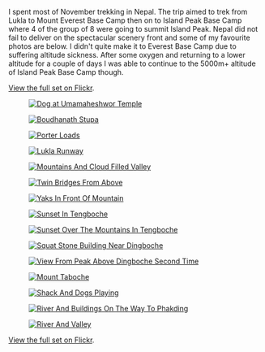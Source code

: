I spent most of November trekking in Nepal. The trip aimed to trek from Lukla
to Mount Everest Base Camp then on to Island Peak Base Camp where 4 of the
group of 8 were going to summit Island Peak. Nepal did not fail to deliver on
the spectacular scenery front and some of my favourite photos are below. I
didn't quite make it to Everest Base Camp due to suffering altitude sickness.
After some oxygen and returning to a lower altitude for a couple of days I was
able to continue to the 5000m+ altitude of Island Peak Base Camp though.

[View the full set on Flickr][flickr].

<figure><a href="https://www.flickr.com/photos/wezm/15927103621" title="Dog at Umamaheshwor Temple by Wesley Moore, on Flickr"><img src="https://farm8.staticflickr.com/7483/15927103621_34f84b2662_b.jpg" alt="Dog at Umamaheshwor Temple"></a></figure>

<figure><a href="https://www.flickr.com/photos/wezm/15741636268" title="Boudhanath Stupa by Wesley Moore, on Flickr"><img src="https://farm9.staticflickr.com/8604/15741636268_02a9691bd9_b.jpg" alt="Boudhanath Stupa"></a></figure>

<figure><a href="https://www.flickr.com/photos/wezm/15743413407" title="Porter Loads by Wesley Moore, on Flickr"><img src="https://farm8.staticflickr.com/7550/15743413407_b681eabf86_b.jpg" alt="Porter Loads"></a></figure>

<figure><a href="https://www.flickr.com/photos/wezm/15929155525" title="Lukla Runway by Wesley Moore, on Flickr"><img src="https://farm8.staticflickr.com/7517/15929155525_dd5503ab43_b.jpg" alt="Lukla Runway"></a></figure>

<figure><a href="https://www.flickr.com/photos/wezm/15743467567" title="Mountains And Cloud Filled Valley by Wesley Moore, on Flickr"><img src="https://farm8.staticflickr.com/7567/15743467567_cb6fd5cbcd_b.jpg" alt="Mountains And Cloud Filled Valley"></a></figure>

<figure><a href="https://www.flickr.com/photos/wezm/15903736016" title="Twin Bridges From Above by Wesley Moore, on Flickr"><img src="https://farm8.staticflickr.com/7520/15903736016_cbbc0191a9_b.jpg" alt="Twin Bridges From Above"></a></figure>

<figure><a href="https://www.flickr.com/photos/wezm/15929241265" title="Yaks In Front Of Mountain by Wesley Moore, on Flickr"><img src="https://farm8.staticflickr.com/7516/15929241265_d3fc06b514_b.jpg" alt="Yaks In Front Of Mountain"></a></figure>

<figure><a href="https://www.flickr.com/photos/wezm/15929317815" title="Sunset In Tengboche by Wesley Moore, on Flickr"><img src="https://farm9.staticflickr.com/8596/15929317815_055037f401_b.jpg" alt="Sunset In Tengboche"></a></figure>

<figure><a href="https://www.flickr.com/photos/wezm/15742036380" title="Sunset Over The Mountains In Tengboche by Wesley Moore, on Flickr"><img src="https://farm8.staticflickr.com/7518/15742036380_a5b6837232_b.jpg" alt="Sunset Over The Mountains In Tengboche"></a></figure>

<figure><a href="https://www.flickr.com/photos/wezm/15903537046" title="Squat Stone Building Near Dingboche by Wesley Moore, on Flickr"><img src="https://farm9.staticflickr.com/8613/15903537046_76b756ee0d_b.jpg" alt="Squat Stone Building Near Dingboche"></a></figure>

<figure><a href="https://www.flickr.com/photos/wezm/15743323209" title="View From Peak Above Dingboche Second Time by Wesley Moore, on Flickr"><img src="https://farm8.staticflickr.com/7497/15743323209_afc71734b9_b.jpg" alt="View From Peak Above Dingboche Second Time"></a></figure>

<figure><a href="https://www.flickr.com/photos/wezm/15743316149" title="Mount Taboche by Wesley Moore, on Flickr"><img src="https://farm8.staticflickr.com/7495/15743316149_a544be185d_b.jpg" alt="Mount Taboche"></a></figure>

<figure><a href="https://www.flickr.com/photos/wezm/15928884812" title="Shack And Dogs Playing by Wesley Moore, on Flickr"><img src="https://farm9.staticflickr.com/8599/15928884812_6dcf025498_b.jpg" alt="Shack And Dogs Playing"></a></figure>

<figure><a href="https://www.flickr.com/photos/wezm/15306924164" title="River And Buildings On The Way To Phakding by Wesley Moore, on Flickr"><img src="https://farm8.staticflickr.com/7519/15306924164_d156558a11_b.jpg" alt="River And Buildings On The Way To Phakding"></a></figure>

<figure><a href="https://www.flickr.com/photos/wezm/15743439637" title="River And Valley by Wesley Moore, on Flickr"><img src="https://farm9.staticflickr.com/8643/15743439637_79b9b595aa_b.jpg" alt="River And Valley"></a></figure>

[View the full set on Flickr][flickr].

[flickr]: https://www.flickr.com/photos/wezm/sets/72157649155203459
